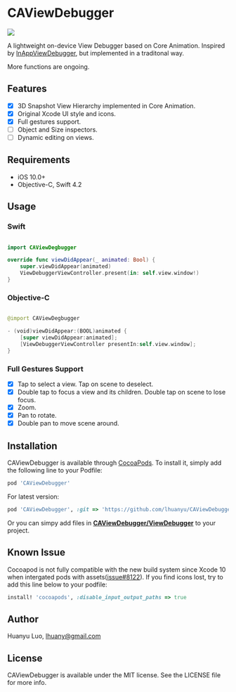 # CAViewDebugger

 <img src="https://github.com/lhuanyu/CAViewDebugger/blob/master/doc/Snapshot.jpg">

A lightweight on-device View Debugger based on Core Animation. Inspired by [InAppViewDebugger](https://github.com/indragiek/InAppViewDebugger), but implemented in a traditonal way.

More functions are ongoing.

## Features

- [x] 3D Snapshot View Hierarchy implemented in Core Animation.
- [x] Original Xcode UI style and icons.
- [x] Full gestures support.
- [ ] Object and Size inspectors.
- [ ] Dynamic editing on views.

## Requirements

- iOS 10.0+
- Objective-C, Swift 4.2

## Usage

### Swift

```swift

import CAViewDegbugger

override func viewDidAppear(_ animated: Bool) {
    super.viewDidAppear(animated)
    ViewDebuggerViewController.present(in: self.view.window!)
}

```

### Objective-C

```swift

@import CAViewDegbugger

- (void)viewDidAppear:(BOOL)animated {
    [super viewDidAppear:animated];
    [ViewDebuggerViewController presentIn:self.view.window];
}

```
### Full Gestures Support

- [x] Tap to select a view. Tap on scene to deselect.
- [x] Double tap to focus a view and its children. Double tap on scene to lose focus.
- [x] Zoom.
- [x] Pan to rotate.
- [x] Double pan to move scene around.

## Installation

CAViewDebugger is available through [CocoaPods](https://cocoapods.org). To install
it, simply add the following line to your Podfile:

```ruby
pod 'CAViewDebugger'
```
For latest version:

```ruby
pod 'CAViewDebugger', :git => 'https://github.com/lhuanyu/CAViewDebugger.git'
```

Or you can simpy add files in [**CAViewDebugger/ViewDebugger**](https://github.com/lhuanyu/CAViewDebugger/tree/master/CAViewDebugger/ViewDebugger) to your project.

## Known Issue

Cocoapod is not fully compatible with the new build system since Xcode 10 when intergated pods with assets([issue#8122](https://github.com/CocoaPods/CocoaPods/issues/8122#issuecomment-531202439)). If you find icons lost, try to add this line below to your podfile: 

```ruby
install! 'cocoapods', :disable_input_output_paths => true
```

## Author

Huanyu Luo, lhuany@gmail.com

## License

CAViewDebugger is available under the MIT license. See the LICENSE file for more info.
